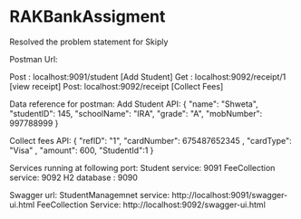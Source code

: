 # RAKBankAssigment
Resolved the problem statement for Skiply

Postman Url:

Post : localhost:9091/student   [Add Student]
Get : localhost:9092/receipt/1   [view receipt]
Post: localhost:9092/receipt     [Collect Fees]

Data reference for postman:
Add Student API:
{
        "name": "Shweta",
        "studentID": 145,
        "schoolName": "IRA",
        "grade": "A",
        "mobNumber": 997788999
    }
    
Collect fees API:
{
       "refID": "1",
       "cardNumber": 675487652345 ,
        "cardType": "Visa" ,
        "amount": 600,
        "StudentId":1
    }

Services running at following port:
Student service: 9091
FeeCollection service: 9092
H2 database : 9090

Swagger url:
StudentManagemnet service:   http://localhost:9091/swagger-ui.html
FeeCollection Service:  http://localhost:9092/swagger-ui.html

